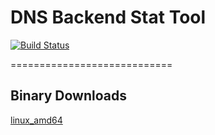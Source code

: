 # DNS Backend Stat Tool

[![Build Status](https://drone.io/github.com/ym/dns-backend-stats/status.png)](https://drone.io/github.com/ym/dns-backend-stats/latest)


============================

Binary Downloads
-----------

[linux_amd64](https://drone.io/github.com/ym/dns-backend-stats/files/dns-backend-stats)
